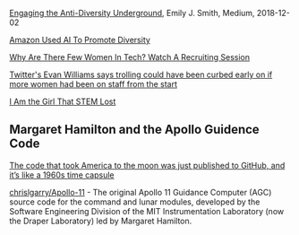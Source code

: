 [Engaging the Anti-Diversity Underground](https://medium.com/s/story/its-time-to-revisit-the-infamous-google-memo-367e3b9c3a29), 
Emily J. Smith, Medium, 2018-12-02

[Amazon Used AI To Promote Diversity](https://mashable.com/article/amazon-sexist-recruiting-algorithm-gender-bias-ai/)

[Why Are There Few Women In Tech? Watch A Recruiting Session](https://www.wired.com/story/why-are-there-few-women-in-tech-watch-a-recruiting-session/)

[Twitter's Evan Williams says trolling could have been curbed early on if more women had been on staff from the start](https://www.linkedin.com/pulse/twitters-evan-williams-says-trolling-could-have-been-curbed-chang/)

[I Am the Girl That STEM Lost](https://medium.com/s/story/i-am-the-girl-that-stem-lost-923e6b93eeec)

## Margaret Hamilton and the Apollo Guidence Code

[The code that took America to the moon was just published to GitHub, and it’s like a 1960s time capsule](https://qz.com/726338/the-code-that-took-america-to-the-moon-was-just-published-to-github-and-its-like-a-1960s-time-capsule/)

[chrislgarry/Apollo-11](https://github.com/chrislgarry/Apollo-11/) - The original Apollo 11 Guidance Computer (AGC) source code for the command and lunar modules, developed by the Software Engineering Division of the MIT Instrumentation Laboratory (now the Draper Laboratory) led by Margaret Hamilton.
